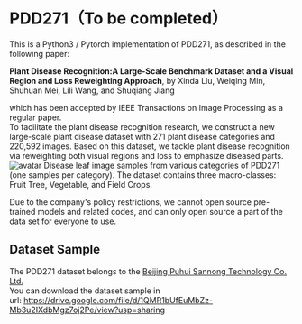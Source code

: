# PDD271（To be completed）
This is a Python3 / Pytorch implementation of PDD271, as described in the following paper:

**Plant Disease Recognition:A Large-Scale Benchmark Dataset and a Visual Region and Loss Reweighting Approach**, by
Xinda Liu, Weiqing Min, Shuhuan Mei, Lili Wang, and Shuqiang Jiang

which has been accepted by IEEE Transactions on Image Processing as a regular paper.  
To facilitate the plant disease recognition research, we construct a new large-scale plant disease dataset with 271 plant disease
categories and 220,592 images. Based on this dataset, we tackle plant disease recognition via reweighting both visual regions
and loss to emphasize diseased parts.
![avatar](https://github.com/liuxindazz/PDD271/raw/main/datasetShow.png)
Disease leaf image samples from various categories of PDD271 (one samples per category). The dataset contains three macro-classes:
Fruit Tree, Vegetable, and Field Crops.

Due to the company's policy restrictions, we cannot open source pre-trained models and related codes, and can only open source a part of the data set for everyone to use. 

## Dataset Sample
The PDD271 dataset belongs to the [Beijing Puhui Sannong Technology Co. Ltd.](https://www.aiphsn.com/)  
You can download the dataset sample in   
url: https://drive.google.com/file/d/1QMR1bUfEuMbZz-Mb3u2IXdbMgz7oj2Pe/view?usp=sharing

